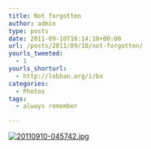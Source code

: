 ```yaml
---
title: Not forgotten
author: admin
type: posts
date: 2011-09-10T16:14:18+00:00
url: /posts/2011/09/10/not-forgotten/
yourls_tweeted:
  - 1
yourls_shorturl:
  - http://lobban.org/i/bx
categories:
  - Photos
tags:
  - always remember

---
```

[<img src="https://lobban.org/wp-content/uploads/2011/09/20110910-045742.jpg" alt="20110910-045742.jpg" class="alignnone size-full" />][1]

 [1]: http://lobban.org/wp-content/uploads/2011/09/20110910-045742.jpg